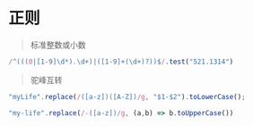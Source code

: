 # 正则

> 标准整数或小数

``` js
/^(((0|[1-9]\d*).\d+)|([1-9]+(\d+)?))$/.test("521.1314")
```

> 驼峰互转

``` js
"myLife".replace(/([a-z])([A-Z])/g, "$1-$2").toLowerCase();

"my-life".replace(/-([a-z])/g, (a,b) => b.toUpperCase())
```
